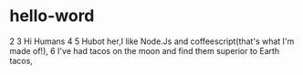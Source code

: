 # hello-word
2
3 Hi Humans
4
5 Hubot her,I like Node.Js and coffeescript(that's what I'm made of!),
6 I've had tacos on the moon and find them superior to Earth tacos,

